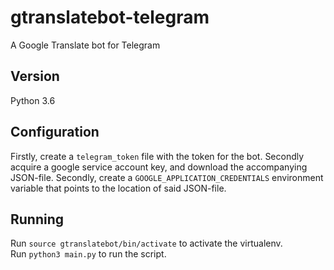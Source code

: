 # gtranslatebot-telegram
A Google Translate bot for Telegram

## Version
Python 3.6

## Configuration
Firstly, create a `telegram_token` file with the token for the bot.
Secondly acquire a google service account key, and download the
accompanying JSON-file. Secondly, create a `GOOGLE_APPLICATION_CREDENTIALS`
environment variable that points to the location of said JSON-file.

## Running
Run `source gtranslatebot/bin/activate` to activate the virtualenv.<br>
Run `python3 main.py` to run the script.

